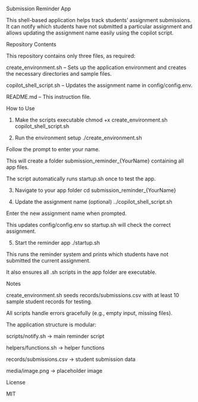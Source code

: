 Submission Reminder App

This shell-based application helps track students’ assignment submissions. It can notify which students have not submitted a particular assignment and allows updating the assignment name easily using the copilot script.

Repository Contents

This repository contains only three files, as required:

create_environment.sh – Sets up the application environment and creates the necessary directories and sample files.

copilot_shell_script.sh – Updates the assignment name in config/config.env.

README.md – This instruction file.

How to Use
1. Make the scripts executable
chmod +x create_environment.sh copilot_shell_script.sh

2. Run the environment setup
./create_environment.sh


Follow the prompt to enter your name.

This will create a folder submission_reminder_{YourName} containing all app files.

The script automatically runs startup.sh once to test the app.

3. Navigate to your app folder
cd submission_reminder_{YourName}

4. Update the assignment name (optional)
../copilot_shell_script.sh


Enter the new assignment name when prompted.

This updates config/config.env so startup.sh will check the correct assignment.

5. Start the reminder app
./startup.sh


This runs the reminder system and prints which students have not submitted the current assignment.

It also ensures all .sh scripts in the app folder are executable.

Notes

create_environment.sh seeds records/submissions.csv with at least 10 sample student records for testing.

All scripts handle errors gracefully (e.g., empty input, missing files).

The application structure is modular:

scripts/notify.sh → main reminder script

helpers/functions.sh → helper functions

records/submissions.csv → student submission data

media/image.png → placeholder image

License

MIT
